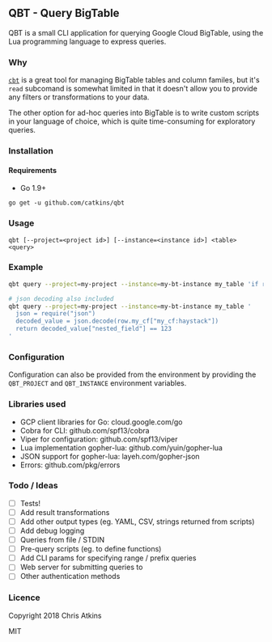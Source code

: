 QBT - Query BigTable
--------------------

QBT is a small CLI application for querying Google Cloud BigTable, using the Lua programming language to express queries.

### Why

[`cbt`](https://cloud.google.com/bigtable/docs/go/cbt-overview) is a great tool for managing BigTable tables and column familes, but it's `read` subcomand is somewhat limited in that it doesn't allow you to provide any filters or transformations to your data.

The other option for ad-hoc queries into BigTable is to write custom scripts in your language of choice, which is quite time-consuming for exploratory queries.

### Installation

#### Requirements

- Go 1.9+

```
go get -u github.com/catkins/qbt
```

### Usage

```
qbt [--project=<project id>] [--instance=<instance id>] <table> <query>
```

### Example

```sh
qbt query --project=my-project --instance=my-bt-instance my_table 'if row.my_cf["my_cf:haystack"] == "needle" then return true end'

# json decoding also included
qbt query --project=my-project --instance=my-bt-instance my_table '
  json = require("json")
  decoded_value = json.decode(row.my_cf["my_cf:haystack"])
  return decoded_value["nested_field"] == 123
'
```

### Configuration

Configuration can also be provided from the environment by providing the `QBT_PROJECT` and `QBT_INSTANCE` environment variables.

### Libraries used

- GCP client libraries for Go: cloud.google.com/go
- Cobra for CLI: github.com/spf13/cobra
- Viper for configuration: github.com/spf13/viper
- Lua implementation gopher-lua: github.com/yuin/gopher-lua
- JSON support for gopher-lua: layeh.com/gopher-json
- Errors: github.com/pkg/errors

### Todo / Ideas

- [ ] Tests!
- [ ] Add result transformations
- [ ] Add other output types (eg. YAML, CSV, strings returned from scripts)
- [ ] Add debug logging
- [ ] Queries from file / STDIN
- [ ] Pre-query scripts (eg. to define functions)
- [ ] Add CLI params for specifying range / prefix queries
- [ ] Web server for submitting queries to
- [ ] Other authentication methods

### Licence

Copyright 2018 Chris Atkins

MIT
